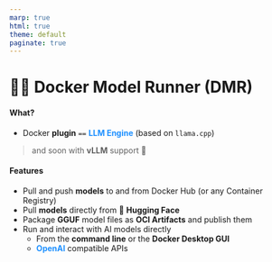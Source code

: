 ```yaml
---
marp: true
html: true
theme: default
paginate: true
---
```

<style>
.dodgerblue {
  color: dodgerblue;
}
.indianred {
  color: indianred;
}
</style>
# 🐳🧠 Docker Model Runner (**DMR**)

#### What?
- Docker **plugin** `==` <span class="dodgerblue">**LLM Engine**</span> (based on `llama.cpp`)
> and soon with **vLLM** support 🎉
#### Features
* Pull and push **models** to and from Docker Hub (or any Container Registry)
* Pull **models** directly from 🤗 **Hugging Face** 
* Package **GGUF** model files as **OCI Artifacts** and publish them
* Run and interact with AI models directly
  - From the **command line** or the **Docker Desktop GUI**
  - <span class="dodgerblue">**OpenAI**</span> compatible APIs

